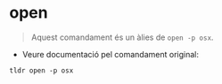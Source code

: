# open

> Aquest comandament és un àlies de `open -p osx`.

- Veure documentació pel comandament original:

`tldr open -p osx`
